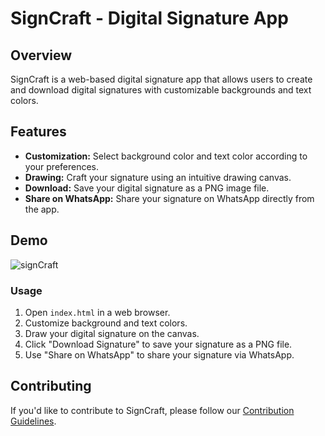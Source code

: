 
# SignCraft - Digital Signature App

## Overview

SignCraft is a web-based digital signature app that allows users to create and download digital signatures with customizable backgrounds and text colors.

## Features

- **Customization:** Select background color and text color according to your preferences.
- **Drawing:** Craft your signature using an intuitive drawing canvas.
- **Download:** Save your digital signature as a PNG image file.
- **Share on WhatsApp:** Share your signature on WhatsApp directly from the app.

## Demo

![signCraft](https://github.com/Chebaleomkar/SignCraft-digital-sign-app/assets/122032936/cdcffc47-54f7-42d7-a949-e469cf9cc58b)



### Usage

1. Open `index.html` in a web browser.
2. Customize background and text colors.
3. Draw your digital signature on the canvas.
4. Click "Download Signature" to save your signature as a PNG file.
5. Use "Share on WhatsApp" to share your signature via WhatsApp.

## Contributing

If you'd like to contribute to SignCraft, please follow our [Contribution Guidelines](CONTRIBUTING.md).

